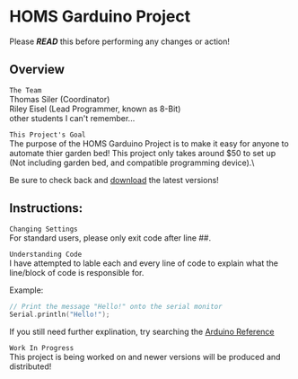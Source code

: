 HOMS Garduino Project
=

Please ***READ*** this before performing any changes or action!

Overview
-
`The Team`\
Thomas Siler (Coordinator)\
Riley Eisel (Lead Programmer, known as 8-Bit)\
other students I can't remember...

`This Project's Goal`\
The purpose of the HOMS Garduino Project is to make it easy for anyone to automate thier garden bed! This project only takes around $50 to set up (Not including garden bed, and compatible programming device).\

Be sure to check back and [download](https://github.com/Zesty-Salt/HOMS-Garduino) the latest versions! 

Instructions:
-
`Changing Settings`\
For standard users, please only exit code after line ##.

`Understanding Code`\
I have attempted to lable each and every line of code to explain what the line/block of code is responsible for.

Example:
~~~cpp
// Print the message "Hello!" onto the serial monitor
Serial.println("Hello!");
~~~
If you still need further explination, try searching the  [Arduino Reference](https://www.arduino.cc/reference/en/)

`Work In Progress`\
This project is being worked on and newer versions will be produced and distributed!
